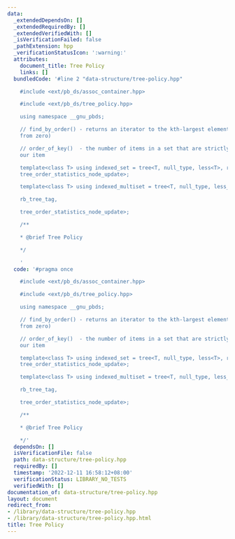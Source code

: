 ```yaml
---
data:
  _extendedDependsOn: []
  _extendedRequiredBy: []
  _extendedVerifiedWith: []
  _isVerificationFailed: false
  _pathExtension: hpp
  _verificationStatusIcon: ':warning:'
  attributes:
    document_title: Tree Policy
    links: []
  bundledCode: '#line 2 "data-structure/tree-policy.hpp"

    #include <ext/pb_ds/assoc_container.hpp>

    #include <ext/pb_ds/tree_policy.hpp>

    using namespace __gnu_pbds;

    // find_by_order() - returns an iterator to the kth-largest element (counting
    from zero)

    // order_of_key()  - the number of items in a set that are strictly smaller than
    our item

    template<class T> using indexed_set = tree<T, null_type, less<T>, rb_tree_tag,
    tree_order_statistics_node_update>;

    template<class T> using indexed_multiset = tree<T, null_type, less_equal<T>,

    rb_tree_tag,

    tree_order_statistics_node_update>;

    /**

    * @brief Tree Policy

    */

    '
  code: '#pragma once

    #include <ext/pb_ds/assoc_container.hpp>

    #include <ext/pb_ds/tree_policy.hpp>

    using namespace __gnu_pbds;

    // find_by_order() - returns an iterator to the kth-largest element (counting
    from zero)

    // order_of_key()  - the number of items in a set that are strictly smaller than
    our item

    template<class T> using indexed_set = tree<T, null_type, less<T>, rb_tree_tag,
    tree_order_statistics_node_update>;

    template<class T> using indexed_multiset = tree<T, null_type, less_equal<T>,

    rb_tree_tag,

    tree_order_statistics_node_update>;

    /**

    * @brief Tree Policy

    */'
  dependsOn: []
  isVerificationFile: false
  path: data-structure/tree-policy.hpp
  requiredBy: []
  timestamp: '2022-12-11 16:58:12+08:00'
  verificationStatus: LIBRARY_NO_TESTS
  verifiedWith: []
documentation_of: data-structure/tree-policy.hpp
layout: document
redirect_from:
- /library/data-structure/tree-policy.hpp
- /library/data-structure/tree-policy.hpp.html
title: Tree Policy
---
```

